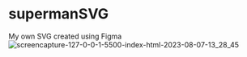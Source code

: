 # supermanSVG
My own SVG created using Figma
![screencapture-127-0-0-1-5500-index-html-2023-08-07-13_28_45](https://github.com/Shreyas-sonu/supermanSVG/assets/111351684/4aa0f048-b4aa-4837-a394-6585242d67f9)
